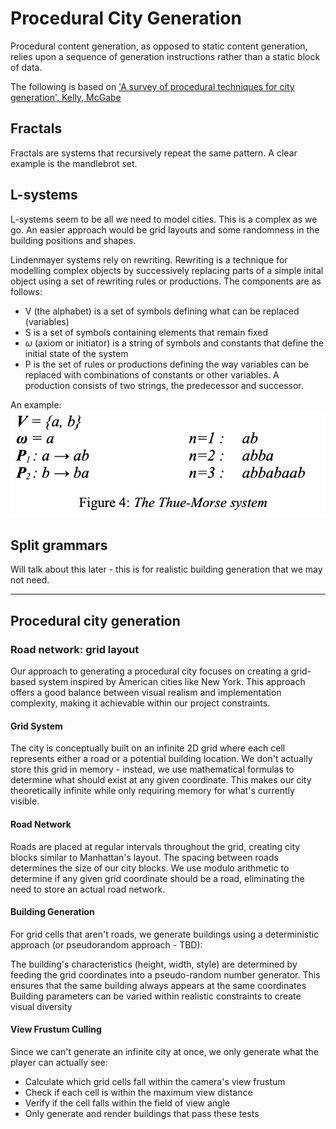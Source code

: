 # Procedural City Generation

Procedural content generation, as opposed to static content generation, relies upon a sequence of generation instructions rather than a static block of data.

The following is based on ['A survey of procedural techniques for city generation', Kelly, McGabe](https://www.citygen.net/files/Procedural_City_Generation_Survey.pdf)

## Fractals

Fractals are systems that recursively repeat the same pattern. A clear example is the mandlebrot set.

## L-systems

L-systems seem to be all we need to model cities. This is a complex as we go. An easier approach would be grid layouts and some randomness in the building positions and shapes.

Lindenmayer systems rely on rewriting. Rewriting is a technique for modelling complex objects by successively replacing parts of a simple inital object using a set of rewriting rules or productions. The components are as follows:

- V (the alphabet) is a set of symbols defining what can be replaced (variables)
- S is a set of symbols containing elements that remain fixed
- $\omega$ (axiom or initiator) is a string of symbols and constants that define the initial state of the system
- P is the set of rules or productions defining the way variables can be replaced with combinations of constants or other variables. A production consists of two strings, the predecessor and successor.

An example:
![L-sytem](media/l-system.png)

## Split grammars

Will talk about this later - this is for realistic building generation that we may not need.

---

## Procedural city generation

### Road network: grid layout

Our approach to generating a procedural city focuses on creating a grid-based system inspired by American cities like New York. This approach offers a good balance between visual realism and implementation complexity, making it achievable within our project constraints.

#### Grid System

The city is conceptually built on an infinite 2D grid where each cell represents either a road or a potential building location. We don't actually store this grid in memory - instead, we use mathematical formulas to determine what should exist at any given coordinate. This makes our city theoretically infinite while only requiring memory for what's currently visible.

#### Road Network

Roads are placed at regular intervals throughout the grid, creating city blocks similar to Manhattan's layout. The spacing between roads determines the size of our city blocks. We use modulo arithmetic to determine if any given grid coordinate should be a road, eliminating the need to store an actual road network.

#### Building Generation

For grid cells that aren't roads, we generate buildings using a deterministic approach (or pseudorandom approach - TBD):

The building's characteristics (height, width, style) are determined by feeding the grid coordinates into a pseudo-random number generator. This ensures that the same building always appears at the same coordinates
Building parameters can be varied within realistic constraints to create visual diversity

#### View Frustum Culling

Since we can't generate an infinite city at once, we only generate what the player can actually see:

- Calculate which grid cells fall within the camera's view frustum
- Check if each cell is within the maximum view distance
- Verify if the cell falls within the field of view angle
- Only generate and render buildings that pass these tests
